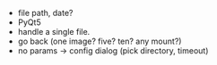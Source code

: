 * file path, date?
* PyQt5
* handle a single file.
* go back (one image? five? ten? any mount?)
* no params -> config dialog (pick directory, timeout)
